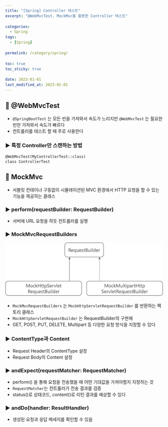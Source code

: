 ```yaml
---
title: "[Spring] Controller 테스트"
excerpt: "@WebMvcTest, MockMvc를 활용한 Controller 테스트"

categories:
  - Spring
tags:
  - [Spring]

permalink: /category/spring/

toc: true
toc_sticky: true

date: 2023-01-01
last_modified_at: 2023-01-01
---
```

## 🦥 @WebMvcTest
- `@SpringBootTest` 는 모든 빈을 가져와서 속도가 느리지만 `@WebMvcTest` 는 필요한 빈만 가져와서 속도가 빠르다
- 컨트롤러를 테스트 할 때 주로 사용한다
### ► 특정 Controller만 스캔하는 방법
```
@WebMvcTest(MyControllerTest::class)
class ControllerTest
```
## 🦥 MockMvc
- 서블릿 컨테이너 구동없이 시뮬레이션된 MVC 환경에서 HTTP 요청을 할 수 있는 기능을 제공하는 클래스
### ► perform(requestBuilder: RequestBuilder)
- 서버에 URL 요청을 하듯 컨트롤러를 실행
### ► MockMvcRequestBuilders
<img src="/assets/images/posts_img/spring-01/spring-01-01.png"></img>
- `MockMvcRequestBuilders` 는 `MockHttpServletRequestBuilder` 를 반환하는 팩토리 클래스 
- `MockHttpServletRequestBuilder` 는 RequestBuilder의 구현체
- GET, POST, PUT, DELETE, Multipart 등 다양한 요청 방식을 지정할 수 있다
### ► ContentType과 Content
- Request Header의 ContentType 설정
- Request Body의 Content 설정
### ► andExpect(requestMatcher: RequestMatcher)
- perform() 을 통해 요청을 전송했을 때 어떤 기대값을 가져야할지 지정하는 것
- `RequestMatcher`는 컨트롤러가 전송 결과를 검증
- status()로 상태코드, content()로 리턴 결과를 예상할 수 있다
### ► andDo(handler: ResultHandler)
- 생성된 요청과 응답 메세지를 확인할 수 있음